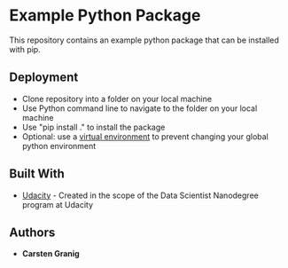 # Example Python Package
This repository contains an example python package that can be installed with pip.


## Deployment

* Clone repository into a folder on your local machine
* Use Python command line to navigate to the folder on your local machine
* Use "pip install ." to install the package
* Optional: use a [virtual environment](https://packaging.python.org/guides/installing-using-pip-and-virtual-environments/) to prevent changing your global python environment

## Built With

* [Udacity](https://www.udacity.com/course/data-scientist-nanodegree--nd025) - Created in the scope of the Data Scientist Nanodegree program at Udacity


## Authors

* **Carsten Granig**

